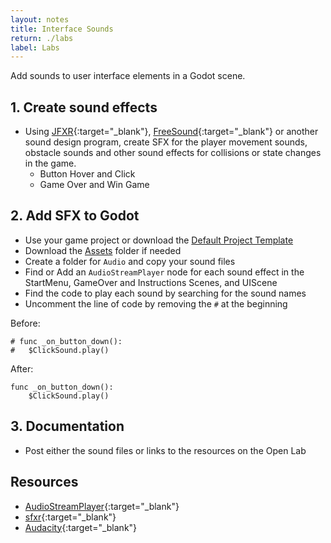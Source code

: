 ```yaml
---
layout: notes
title: Interface Sounds
return: ./labs
label: Labs
---
```


<!-- <iframe width="560" height="315" src="https://www.youtube.com/embed/lT2AxXgInos?rel=0" frameborder="0" allowfullscreen></iframe> -->


Add sounds to user interface elements in a Godot scene.

## 1. Create sound effects
- Using [JFXR](https://jfxr.frozenfractal.com/){:target="_blank"}, [FreeSound](https://freesound.org/){:target="_blank"} or another sound design program, create SFX for the player movement sounds, obstacle sounds and other sound effects for collisions or state changes in the game.
	- Button Hover and Click
	- Game Over and Win Game

## 2. Add SFX to Godot
- Use your game project or download the [Default Project Template](./270_Template.zip)
- Download the [Assets](./270_Assets.zip) folder if needed
- Create a folder for `Audio` and copy your sound files
- Find or Add an `AudioStreamPlayer` node for each sound effect in the StartMenu, GameOver and Instructions Scenes, and UIScene
- Find the code to play each sound by searching for the sound names
- Uncomment the line of code by removing the `#` at the beginning

Before:

```
# func _on_button_down():
#	$ClickSound.play()
```

After:

```
func _on_button_down():
	$ClickSound.play()
```

## 3. Documentation
- Post either the sound files or links to the resources on the Open Lab

## Resources
- [AudioStreamPlayer](https://docs.godotengine.org/en/stable/classes/class_audiostreamplayer.html){:target="_blank"}
- [sfxr](https://www.drpetter.se/project_sfxr.html){:target="_blank"}
- [Audacity](https://www.audacityteam.org/){:target="_blank"}
